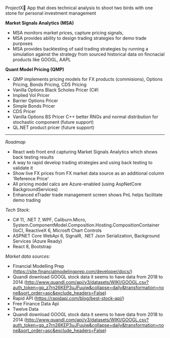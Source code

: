 ProjectX🌊 App that does technical analysis to shoot two birds with one stone for personal investment management

**Market Signals Analytics (MSA)**
* MSA monitors market prices, capture pricing signals,
* MSA provides ability to design trading strategies for demo trade purposes
* MSA provides backtesting of said trading strategies by running a simulation against the strategy from sourced historical data on fincnacial products like GOOGL, AAPL

**Quant Model Pricing (QMP)** 		
* QMP implements pricing models for FX products (commisions), Options Pricing, Bonds Pricing, CDS Pricing
* Vanilla Options Black Scholes Pricer (C#)
* Implied Vol Pricer
* Barrier Options Pricer
* Simple Bonds Pricer
* CDS Pricer
* Vanilla Options BS Pricer C++ better RNGs and normal distribution for stochastic component  (future support)
* QL.NET product pricer (future support)
------------------------------------------------------------------------------------------------------------------------------------------------------------------------

_Roadmap_
* React web front end capturing Market Signals Analytics which shows back testing results
* A way to rapid develop trading strategies and using back testing to validate it
* Show live FX prices from FX market data source as an additional column 'Reference Price'
* All pricing model calcs are Azure-enabled (using AspNetCore BackgroundServices)
* Enhanced eTrader trade management screen shows PnL helps facilitate demo trading


_Tech Stack:_
* C# 11, .NET 7, WPF, Caliburn.Micro, System.ComponentModel.Composition.Hosting.CompositionContainer (IoC), ReactiveX 6, Microsft Chart Controls
* ASPNET Core WebApi 6, SignalR, .NET Json Serialization, Background Services (Azure Ready)
* React 8, Bootstrap
  
_Market data sources:_
* Financial Modelling Prep (https://site.financialmodelingprep.com/developer/docs/)
* Quandl download GOOGL stock data it seems to have data from 2018 to 2014 (http://www.quandl.com/api/v3/datasets/WIKI/GOOGL.csv?auth_token=gp_z7rn26KEP3uJFuuiw&collapse=daily&transformation=none&sort_order=asc&exclude_headers=False)
* Rapid API (https://rapidapi.com/blog/best-stock-api/)
* Free Finance Data Api
* Twelve Data
* Quandl download GOOGL stock data it seems to have data from 2018 to 2014 (http://www.quandl.com/api/v3/datasets/WIKI/GOOGL.csv?auth_token=gp_z7rn26KEP3uJFuuiw&collapse=daily&transformation=none&sort_order=asc&exclude_headers=False)


